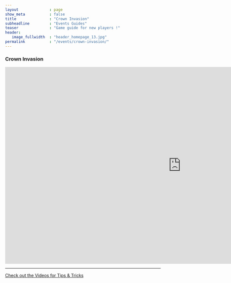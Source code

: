 ```yaml
---
layout              : page
show_meta           : false
title               : "Crown Invasion"
subheadline         : "Events Guides"
teaser              : "Game guide for new players !"
header:
   image_fullwidth  : "header_homepage_13.jpg"
permalink           : "/events/crown-invasion/"
---
```

### Crown Invasion
<iframe width="1137" height="640" src="https://www.youtube.com/embed/spgMkTrJ_GA" title="Crown invasion 682 vs 12 vs 350" frameborder="0" allow="accelerometer; autoplay; clipboard-write; encrypted-media; gyroscope; picture-in-picture; web-share" allowfullscreen></iframe>

---
<a class="radius button small" href="{{ site.url }}{{ site.baseurl }}/design/mediaelement_js/">Check out the Videos for Tips & Tricks</a>
